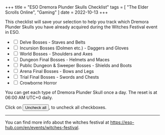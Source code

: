 +++
title = "ESO Dremora Plunder Skulls Checklist"
tags = [
    "The Elder Scrolls Online",
    "Gaming"
]
date = 2022-10-13
+++

This checklist will save your selection to help you track which Dremora Plunder Skulls you have already acquired during the Witches Festival event in ESO.

<ul class="list-group my-4">
    <li class="list-group-item">
        <input class="form-check-input me-1 save-cb-state" type="checkbox" id="delve">
        <label class="form-check-label" for="delve">Delve Bosses<span class="text-muted"> - Staves and Belts</span></label>
    </li>
    <li class="list-group-item">
        <input class="form-check-input me-1 save-cb-state" type="checkbox" id="insurgent">
        <label class="form-check-label" for="insurgent">Incursion Bosses (Dolmen etc.)<span class="text-muted"> - Daggers and Gloves</span></label>
    </li>
    <li class="list-group-item">
        <input class="form-check-input me-1 save-cb-state" type="checkbox" id="world">
        <label class="form-check-label" for="world">World Bosses<span class="text-muted"> - Shoulders and Axes</span></label>
    </li>
    <li class="list-group-item">
        <input class="form-check-input me-1 save-cb-state" type="checkbox" id="dungeon">
        <label class="form-check-label" for="dungeon">Dungeon Final Bosses<span class="text-muted"> - Helmets and Maces</span></label>
    </li>
    <li class="list-group-item">
        <input class="form-check-input me-1 save-cb-state" type="checkbox" id="public">
        <label class="form-check-label" for="public">Public Dungeon & Sweeper Bosses<span class="text-muted"> - Shields and Boots</span></label>
    </li>
    <li class="list-group-item">
        <input class="form-check-input me-1 save-cb-state" type="checkbox" id="arena">
        <label class="form-check-label" for="arena">Arena Final Bosses<span class="text-muted"> - Bows and Legs</span></label>
    </li>
    <li class="list-group-item">
        <input class="form-check-input me-1 save-cb-state" type="checkbox" id="trial">
        <label class="form-check-label" for="trial">Trial Final Bosses<span class="text-muted"> - Swords and Chests</span></label>
    </li>
    <li class="list-group-item">
        <input class="form-check-input me-1 save-cb-state" type="checkbox" id="trial">
        <label class="form-check-label" for="trial">Crowborne Horror<span class="text-muted"></span></label>
    </li>
</ul>

You can get each type of Dremora Plunder Skull once a day. The reset is at 06:00 AM UTC+0 daily.

Click on <button type="button" class="btn btn-outline-danger" OnClick="uncheck_all()">Uncheck all</button>, to uncheck all checkboxes.

<hr class="my-5">

You can find more info about the witches festival at <https://eso-hub.com/en/events/witches-festival>.

<script>
// Source: http://www.marcorpsa.com/ee/t2641.html
(function () {
    var cbstate;

    window.addEventListener('load', function () {
        cbstate = JSON.parse(localStorage['CBState'] || '{}');

        for (var i in cbstate) {
            var el = document.querySelector('input[id="' + i + '"]');
            if (el) el.checked = true;
        }

        var cb = document.getElementsByClassName('save-cb-state');

        for (var i = 0; i < cb.length; i++) {

            cb[i].addEventListener('click', function (evt) {
                // get the cbstate again, in case uncheck_all was invoked
                cbstate = JSON.parse(localStorage['CBState'] || '{}');

                if (this.checked) {
                    cbstate[this.id] = true;
                }
                else if (cbstate[this.id]) {
                    delete cbstate[this.id];
                }

                localStorage.CBState = JSON.stringify(cbstate);
            });
        }
    });
})();

function uncheck_all() {
    document.querySelectorAll('input[type=checkbox]').forEach(el => el.checked = false)
    localStorage.CBState = "{}";
}
</script>
